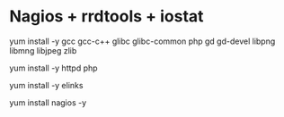 # Nagios + rrdtools + iostat

yum install -y gcc gcc-c++ glibc glibc-common php gd gd-devel libpng libmng libjpeg zlib

yum install -y httpd php

yum install -y elinks 

yum install nagios -y

